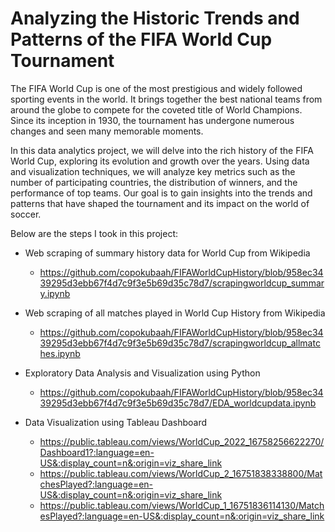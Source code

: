# Analyzing the Historic Trends and Patterns of the FIFA World Cup Tournament

The FIFA World Cup is one of the most prestigious and widely followed sporting events in the world. It brings together the best national teams from around the globe to compete for the coveted title of World Champions. Since its inception in 1930, the tournament has undergone numerous changes and seen many memorable moments. 

In this data analytics project, we will delve into the rich history of the FIFA World Cup, exploring its evolution and growth over the years. Using data and visualization techniques, we will analyze key metrics such as the number of participating countries, the distribution of winners, and the performance of top teams. Our goal is to gain insights into the trends and patterns that have shaped the tournament and its impact on the world of soccer.

Below are the steps I took in this project:

- Web scraping of summary history data for World Cup from Wikipedia
  - https://github.com/copokubaah/FIFAWorldCupHistory/blob/958ec3439295d3ebb67f4d7c9f3e5b69d35c78d7/scrapingworldcup_summary.ipynb
   
- Web scraping of all matches played in World Cup History from Wikipedia
  - https://github.com/copokubaah/FIFAWorldCupHistory/blob/958ec3439295d3ebb67f4d7c9f3e5b69d35c78d7/scrapingworldcup_allmatches.ipynb
  
- Exploratory Data Analysis and Visualization using Python
  - https://github.com/copokubaah/FIFAWorldCupHistory/blob/958ec3439295d3ebb67f4d7c9f3e5b69d35c78d7/EDA_worldcupdata.ipynb
  
- Data Visualization using Tableau Dashboard
  - https://public.tableau.com/views/WorldCup_2022_16758256622270/Dashboard1?:language=en-US&:display_count=n&:origin=viz_share_link
  - https://public.tableau.com/views/WorldCup_2_16751838338800/MatchesPlayed?:language=en-US&:display_count=n&:origin=viz_share_link
  - https://public.tableau.com/views/WorldCup_1_16751836114130/MatchesPlayed?:language=en-US&:display_count=n&:origin=viz_share_link
  
  


